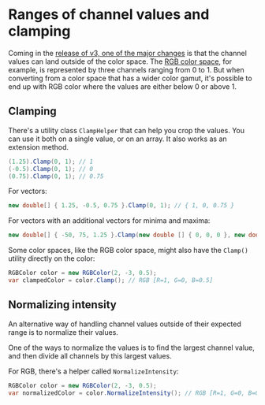 # Ranges of channel values and clamping

Coming in the [release of v3, one of the major changes](topic-changes-v2-v3.md) is that the channel values can land outside of the color space. The [RGB color space](spaces-rgb.md), for example, is represented by three channels ranging from 0 to 1. But when converting from a color space that has a wider color gamut, it's possible to end up with RGB color where the values are either below 0 or above 1.


## Clamping

There's a utility class `ClampHelper` that can help you crop the values. You can use it both on a single value, or on an array. It also works as an extension method.

```csharp
(1.25).Clamp(0, 1); // 1
(-0.5).Clamp(0, 1); // 0
(0.75).Clamp(0, 1); // 0.75
```

For vectors:

```csharp
new double[] { 1.25, -0.5, 0.75 }.Clamp(0, 1); // { 1, 0, 0.75 }
```

For vectors with an additional vectors for minima and maxima:

```csharp
new double[] { -50, 75, 1.25 }.Clamp(new double [] { 0, 0, 0 }, new double [] { 100, 100, 1 }); // { 0, 75, 1 }
```

Some color spaces, like the RGB color space, might also have the `Clamp()` utility directly on the color:

```csharp
RGBColor color = new RGBColor(2, -3, 0.5);
var clampedColor = color.Clamp(); // RGB [R=1, G=0, B=0.5]
```


## Normalizing intensity

An alternative way of handling channel values outside of their expected range is to normalize their values.

One of the ways to normalize the values is to find the largest channel value, and then divide all channels by this largest values.

For RGB, there's a helper called `NormalizeIntensity`:

```csharp
RGBColor color = new RGBColor(2, -3, 0.5);
var normalizedColor = color.NormalizeIntensity(); // RGB [R=1, G=0, B=0.25]
```
